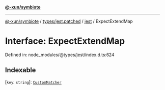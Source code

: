 [**@-xun/symbiote**](../../../../../README.md)

***

[@-xun/symbiote](../../../../../README.md) / [types/jest.patched](../../../README.md) / [jest](../README.md) / ExpectExtendMap

# Interface: ExpectExtendMap

Defined in: node\_modules/@types/jest/index.d.ts:624

## Indexable

\[`key`: `string`\]: [`CustomMatcher`](../type-aliases/CustomMatcher.md)
